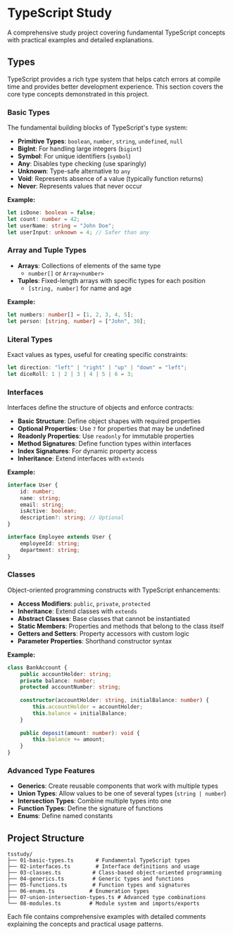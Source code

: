 # TypeScript Study

A comprehensive study project covering fundamental TypeScript concepts with practical examples and detailed explanations.

## Types

TypeScript provides a rich type system that helps catch errors at compile time and provides better development experience. This section covers the core type concepts demonstrated in this project.

### Basic Types

The fundamental building blocks of TypeScript's type system:

- **Primitive Types**: `boolean`, `number`, `string`, `undefined`, `null`
- **BigInt**: For handling large integers (`bigint`)
- **Symbol**: For unique identifiers (`symbol`)
- **Any**: Disables type checking (use sparingly)
- **Unknown**: Type-safe alternative to `any`
- **Void**: Represents absence of a value (typically function returns)
- **Never**: Represents values that never occur

**Example:**
```typescript
let isDone: boolean = false;
let count: number = 42;
let userName: string = "John Doe";
let userInput: unknown = 4; // Safer than any
```

### Array and Tuple Types

- **Arrays**: Collections of elements of the same type
  - `number[]` or `Array<number>`
- **Tuples**: Fixed-length arrays with specific types for each position
  - `[string, number]` for name and age

**Example:**
```typescript
let numbers: number[] = [1, 2, 3, 4, 5];
let person: [string, number] = ["John", 30];
```

### Literal Types

Exact values as types, useful for creating specific constraints:

```typescript
let direction: "left" | "right" | "up" | "down" = "left";
let diceRoll: 1 | 2 | 3 | 4 | 5 | 6 = 3;
```

### Interfaces

Interfaces define the structure of objects and enforce contracts:

- **Basic Structure**: Define object shapes with required properties
- **Optional Properties**: Use `?` for properties that may be undefined
- **Readonly Properties**: Use `readonly` for immutable properties
- **Method Signatures**: Define function types within interfaces
- **Index Signatures**: For dynamic property access
- **Inheritance**: Extend interfaces with `extends`

**Example:**
```typescript
interface User {
    id: number;
    name: string;
    email: string;
    isActive: boolean;
    description?: string; // Optional
}

interface Employee extends User {
    employeeId: string;
    department: string;
}
```

### Classes

Object-oriented programming constructs with TypeScript enhancements:

- **Access Modifiers**: `public`, `private`, `protected`
- **Inheritance**: Extend classes with `extends`
- **Abstract Classes**: Base classes that cannot be instantiated
- **Static Members**: Properties and methods that belong to the class itself
- **Getters and Setters**: Property accessors with custom logic
- **Parameter Properties**: Shorthand constructor syntax

**Example:**
```typescript
class BankAccount {
    public accountHolder: string;
    private balance: number;
    protected accountNumber: string;
    
    constructor(accountHolder: string, initialBalance: number) {
        this.accountHolder = accountHolder;
        this.balance = initialBalance;
    }
    
    public deposit(amount: number): void {
        this.balance += amount;
    }
}
```

### Advanced Type Features

- **Generics**: Create reusable components that work with multiple types
- **Union Types**: Allow values to be one of several types (`string | number`)
- **Intersection Types**: Combine multiple types into one
- **Function Types**: Define the signature of functions
- **Enums**: Define named constants

## Project Structure

```
tsstudy/
├── 01-basic-types.ts       # Fundamental TypeScript types
├── 02-interfaces.ts        # Interface definitions and usage
├── 03-classes.ts          # Class-based object-oriented programming
├── 04-generics.ts         # Generic types and functions
├── 05-functions.ts        # Function types and signatures
├── 06-enums.ts           # Enumeration types
├── 07-union-intersection-types.ts # Advanced type combinations
└── 08-modules.ts         # Module system and imports/exports
```

Each file contains comprehensive examples with detailed comments explaining the concepts and practical usage patterns.